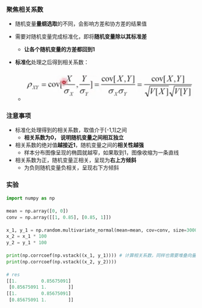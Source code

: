 ### 聚焦相关系数

* 随机变量**量纲选取**的不同，会影响方差和协方差的结果值
* 需要对随机变量完成标准化，即将**随机变量除以其标准差**
  * **让各个随机变量的方差都回到1**

* **标准化**处理之后得到相关系数：
  * ![image-20230404135617919](%E7%9B%B8%E5%85%B3%E7%B3%BB%E6%95%B0%E7%9A%84%E6%A6%82%E5%BF%B5%E5%92%8C%E7%89%B9%E6%80%A7.assets/image-20230404135617919.png)

### 注意事项

* 标准化处理得到的相关系数，取值介于[-1,1]之间
  * **相关系数为0， 说明随机变量之间相互独立**
* 相关系数的绝对值**越接近1**，随机变量之间的**相关性越强**
  * 样本分布图像呈现的椭圆就越窄，如果取到1，图像收缩为一条直线
* 相关系数为正，随机变量正相关，呈现为**右上方倾斜**
  * 为负则随机变量负相关，呈现右下方倾斜

### 实验

```python
import numpy as np

mean = np.array([0, 0])
conv = np.array([[1, 0.85], [0.85, 1]])

x_1, y_1 = np.random.multivariate_normal(mean=mean, cov=conv, size=3000).T
x_2 = x_1 * 100
y_2 = y_1 * 100

print(np.corrcoef(np.vstack((x_1, y_1)))) # 计算相关系数，同样也需要堆叠向量
print(np.corrcoef(np.vstack((x_2, y_2))))

# res
[[1.         0.85675091]
 [0.85675091 1.        ]]
[[1.         0.85675091]
 [0.85675091 1.        ]]
```

